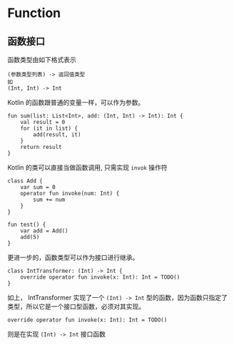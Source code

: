 # Function

## 函数接口
函数类型由如下格式表示

```
(参数类型列表) -> 返回值类型
如
(Int, Int) -> Int
```

Kotlin 的函数跟普通的变量一样，可以作为参数。 

```
fun sum(list: List<Int>, add: (Int, Int) -> Int): Int {
    val result = 0
    for (it in list) {
        add(result, it)
    }
    return result
}
```

Kotlin 的类可以直接当做函数调用, 只需实现 `invok` 操作符 

```
class Add {
    var sum = 0
    operator fun invoke(num: Int) {
        sum += num
    }
}

fun test() {
    var add = Add()
    add(5)
}
```

更进一步的，函数类型可以作为接口进行继承。

```
class IntTransformer: (Int) -> Int {
    override operator fun invoke(x: Int): Int = TODO()
}

```
如上， IntTransformer 实现了一个 `(Int) -> Int` 型的函数，因为函数只指定了类型，所以它是一个接口型函数，必须对其实现。
```
override operator fun invoke(x: Int): Int = TODO()
```
则是在实现 `(Int) -> Int` 接口函数



